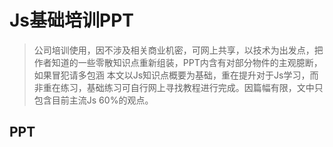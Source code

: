 # Js基础培训PPT

> 公司培训使用，因不涉及相关商业机密，可网上共享，以技术为出发点，把作者知道的一些零散知识点重新组装，PPT内含有对部分物件的主观臆断，如果冒犯请多包涵
> 本文以Js知识点概要为基础，重在提升对于Js学习，而非重在练习，基础练习可自行网上寻找教程进行完成。因篇幅有限，文中只包含目前主流Js 60%的观点。

## PPT
